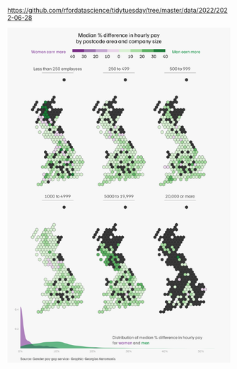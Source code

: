 https://github.com/rfordatascience/tidytuesday/tree/master/data/2022/2022-06-28

![](plots/paygap.png)
